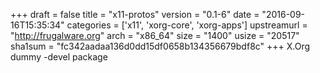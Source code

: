 +++
draft = false
title = "x11-protos"
version = "0.1-6"
date = "2016-09-16T15:35:34"
categories = ['x11', 'xorg-core', 'xorg-apps']
upstreamurl = "http://frugalware.org"
arch = "x86_64"
size = "1400"
usize = "20517"
sha1sum = "fc342aadaa136d0dd15df0658b134356679bdf8c"
+++
X.Org dummy -devel package
